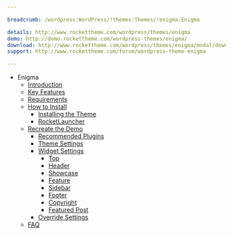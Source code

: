 ```yaml
---

breadcrumb: /wordpress:WordPress/!themes:Themes/!enigma:Enigma

details: http://www.rockettheme.com/wordpress/themes/enigma
demo: http://demo.rockettheme.com/wordpress-themes/enigma/
download: http://www.rockettheme.com/wordpress/themes/enigma/modal/downloads
support: http://www.rockettheme.com/forum/wordpress-theme-enigma

---
```


* Enigma
    * [Introduction]()
    * [Key Features](INDEX.md#key-features)
    * [Requirements](INDEX.md#requirements)
    * [How to Install](../../start/themes.md#how-to-install)
        * [Installing the Theme](../../start/themes.md#installing-the-theme)
        * [RocketLauncher](../../start/rocketlauncher.md)
    * [Recreate the Demo](demo.md)
        * [Recommended Plugins](demo.md#recommended-plugins)
        * [Theme Settings](demo.md#theme-settings)
        * [Widget Settings](demo.md#widget-settings)
            * [Top](demo_top.md)
            * [Header](demo_header.md)
            * [Showcase](demo_showcase.md)
            * [Feature](demo_feature.md)
            * [Sidebar](demo_sidebar.md)
            * [Footer](demo_footer.md)
            * [Copyright](demo_copyright.md)
            * [Featured Post](demo_posts.md)
        * [Override Settings](demo_override.md)
    * [FAQ](faq.md)

